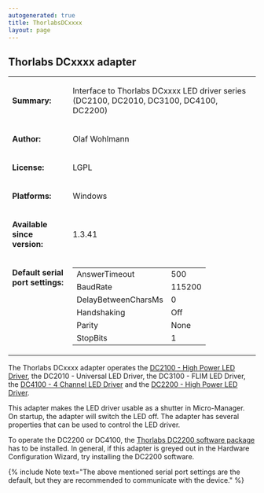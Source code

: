 ```yaml
---
autogenerated: true
title: ThorlabsDCxxxx
layout: page
---
```


## Thorlabs DCxxxx adapter

<table cellspacing=3>
<tr>
<td markdown="1">

**Summary:**

</td>
<td markdown="1" valign="top">

Interface to Thorlabs DCxxxx LED driver series (DC2100, DC2010, DC3100,
DC4100, DC2200)

</td>
</tr>
<tr>
<td markdown="1">

**Author:**

</td>
<td markdown="1">

Olaf Wohlmann

</td>
</tr>
<tr>
<td markdown="1">

**License:**

</td>
<td markdown="1">

LGPL

</td>
</tr>
<tr>
<td markdown="1">

**Platforms:**

</td>
<td markdown="1">

Windows

</td>
</tr>
<tr>
<td markdown="1">

**Available since version:**

</td>
<td markdown="1">

1.3.41

</td>
<tr>
<td markdown="1" valign=top>

**Default serial port settings:**

</td>
<td markdown="1" valign=top>

|                     |        |
|---------------------|--------|
| AnswerTimeout       | 500    |
| BaudRate            | 115200 |
| DelayBetweenCharsMs | 0      |
| Handshaking         | Off    |
| Parity              | None   |
| StopBits            | 1      |

</td>
</tr>
</table>

The Thorlabs DCxxxx adapter operates the [DC2100 - High Power LED
Driver](http://www.thorlabs.de/NewGroupPage9.cfm?ObjectGroup_ID=4003&pn=DC2100&CFID=709850&CFTOKEN=40518309),
the DC2010 - Universal LED Driver, the DC3100 - FLIM LED Driver, the
[DC4100 - 4 Channel LED
Driver](https://www.thorlabs.com/newgrouppage9.cfm?objectgroup_id=3832)
and the [DC2200 - High Power LED
Driver](https://www.thorlabs.com/newgrouppage9.cfm?objectgroup_id=9117).

This adapter makes the LED driver usable as a shutter in Micro-Manager.
On startup, the adapter will switch the LED off. The adapter has several
properties that can be used to control the LED driver.

To operate the DC2200 or DC4100, the [Thorlabs DC2200 software
package](https://www.thorlabs.com/software_pages/ViewSoftwarePage.cfm?Code=DC2200)
has to be installed. In general, if this adapter is greyed out in the
Hardware Configuration Wizard, try installing the DC2200 software.

{% include Note text="The above mentioned serial port settings are the default, but they are recommended to communicate with the device." %}

